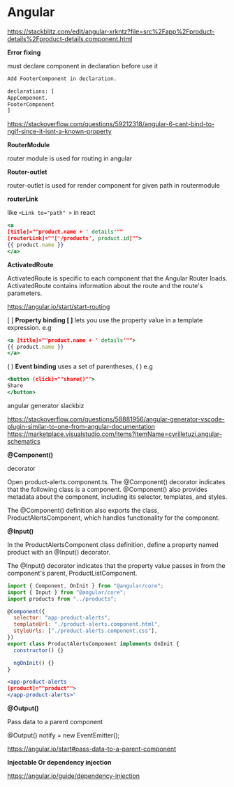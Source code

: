 # Angular

https://stackblitz.com/edit/angular-xrkntz?file=src%2Fapp%2Fproduct-details%2Fproduct-details.component.html

**Error fixing**

must declare component in declaration before use it

```bash showLineNumbers
Add FooterComponent in declaration.

declarations: [
AppComponent.
FooterComponent
]
```

https://stackoverflow.com/questions/59212318/angular-6-cant-bind-to-ngif-since-it-isnt-a-known-property

**RouterModule**

router module is used for routing in angular

**Router-outlet**

router-outlet is used for render component for given path in routermodule

**routerLink**

like `<Link to="path" >` in react

```jsx showLineNumbers
<a
[title]=""product.name + ' details'""
[routerLink]=""['/products', product.id]"">
{{ product.name }}
</a>
```

**ActivatedRoute**

ActivatedRoute is specific to each component that the Angular Router loads. ActivatedRoute contains information about the route and the route's parameters.

https://angular.io/start/start-routing

[ ] **Property binding [ ]** lets you use the property value in a template expression.
e.g

```jsx showLineNumbers
<a [title]=""product.name + ' details'"">
{{ product.name }}
</a>
```

( ) **Event binding** uses a set of parentheses, ( ) e.g

```jsx showLineNumbers
<button (click)=""share()"">
Share
</button>
```

angular generator slackbiz

https://stackoverflow.com/questions/58881956/angular-generator-vscode-plugin-similar-to-one-from-angular-documentation
https://marketplace.visualstudio.com/items?itemName=cyrilletuzi.angular-schematics

**@Component()**

decorator

Open product-alerts.component.ts. The @Component() decorator indicates that the following class is a component. @Component() also provides metadata about the component, including its selector, templates, and styles.

The @Component() definition also exports the class, ProductAlertsComponent, which handles functionality for the component.

**@Input()**

In the ProductAlertsComponent class definition, define a property named product with an @Input() decorator.

The @Input() decorator indicates that the property value passes in from the component's parent, ProductListComponent.

```jsx showLineNumbers
import { Component, OnInit } from "@angular/core";
import { Input } from "@angular/core";
import products from "../products";

@Component({
  selector: "app-product-alerts",
  templateUrl: "./product-alerts.component.html",
  styleUrls: ["./product-alerts.component.css"],
})
export class ProductAlertsComponent implements OnInit {
  constructor() {}

  ngOnInit() {}
}
```

```jsx showLineNumbers
<app-product-alerts
[product]=""product"">
</app-product-alerts>"

```

**@Output()**

Pass data to a parent component

@Output() notify = new EventEmitter();

https://angular.io/start#pass-data-to-a-parent-component

**Injectable Or dependency injection**

https://angular.io/guide/dependency-injection
